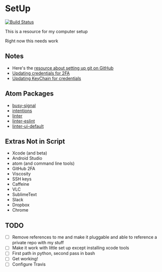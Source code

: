 # SetUp
[![Build Status](https://travis-ci.org/jzucker2/SetUp.svg?branch=master)](https://travis-ci.org/jzucker2/SetUp)

This is a resource for my computer setup

Right now this needs work

## Notes

* Here's the [resource about setting up git on GitHub](https://help.github.com/articles/caching-your-github-password-in-git/)
* [Updating credentials for 2FA](https://help.github.com/articles/creating-a-personal-access-token-for-the-command-line/)
* [Updating KeyChain for credentials](https://help.github.com/articles/updating-credentials-from-the-osx-keychain/)

## Atom Packages

* [busy-signal](https://atom.io/packages/busy-signal)
* [intentions](https://atom.io/packages/intentions)
* [linter](https://atom.io/packages/linter)
* [linter-eslint](https://atom.io/packages/linter-eslint)
* [linter-ui-default](https://atom.io/packages/linter-ui-default)

## Extras Not in Script

* Xcode (and beta)
* Android Studio
* atom (and command line tools)
* GitHub 2FA
* Viscosity
* SSH keys
* Caffeine
* VLC
* SublimeText
* Slack
* Dropbox
* Chrome



## TODO

- [ ] Remove references to me and make it pluggable and able to reference a private repo with my stuff
- [ ] Make it work with little set up except installing xcode tools
- [ ] First path in python, second pass in bash
- [ ] Get working!
- [ ] Configure Travis
